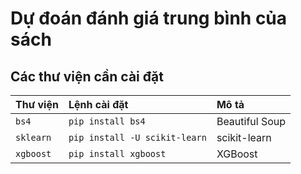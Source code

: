 # Dự đoán đánh giá trung bình của sách

## Các thư viện cần cài đặt

| Thư viện  | Lệnh cài đặt                  | Mô tả          |
| :-------  | :---------------------------- | :------------- |
| `bs4`     | `pip install bs4`             | Beautiful Soup |
| `sklearn` | `pip install -U scikit-learn` | scikit-learn   |
| `xgboost` | `pip install xgboost`         | XGBoost        |